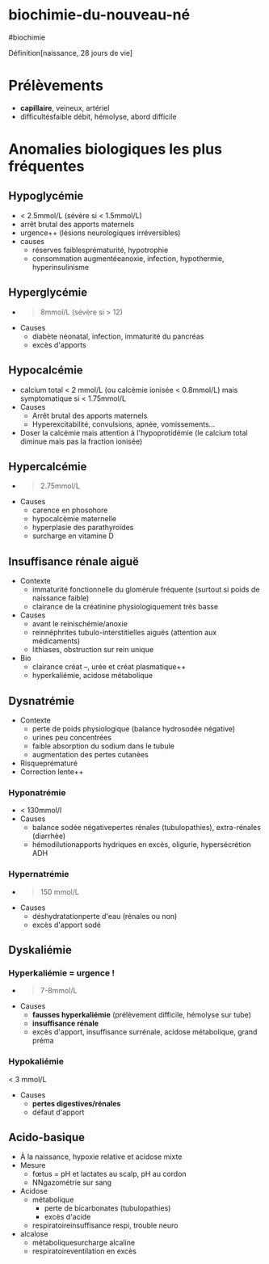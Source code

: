 # biochimie-du-nouveau-né
#biochimie 


Définition[naissance, 28 jours de vie] 


# Prélèvements


- **capillaire**, veineux, artériel 
- difficultésfaible débit, hémolyse, abord difficile 


# Anomalies biologiques les plus fréquentes



## Hypoglycémie


- < 2.5mmol/L (sévère si < 1.5mmol/L) 
- arrêt brutal des apports maternels 
- urgence++ (lésions neurologiques irréversibles) 
- causes
    - réserves faiblesprématurité, hypotrophie 
    - consommation augmentéeanoxie, infection, hypothermie, hyperinsulinisme 


## Hyperglycémie


- > 8mmol/L (sévère si > 12) 
- Causes
    - diabète néonatal, infection, immaturité du pancréas 
    - excès d'apports 


## Hypocalcémie


- calcium total < 2 mmol/L (ou calcèmie ionisée < 0.8mmol/L) mais symptomatique si < 1.75mmol/L 
- Causes 
    - Arrêt brutal des apports maternels 
    - Hyperexcitabilité, convulsions, apnée, vomissements… 
- Doser la calcémie mais attention à l'hypoprotidémie (le calcium total diminue mais pas la fraction ionisée) 


## Hypercalcémie


- > 2.75mmol/L 
- Causes 
    - carence en phosohore 
    - hypocalcèmie maternelle 
    - hyperplasie des parathyroïdes 
    - surcharge en vitamine D 


## Insuffisance rénale aiguë


- Contexte
    - immaturité fonctionnelle du glomérule fréquente (surtout si poids de naissance faible) 
    - clairance de la créatinine physiologiquement très basse 
- Causes
    - avant le reinischémie/anoxie 
    - reinnéphrites tubulo-interstitielles aiguës (attention aux médicaments) 
    - lithiases, obstruction sur rein unique 
- Bio
    - clairance créat –, urée et créat plasmatique++ 
    - hyperkaliémie, acidose métabolique 


## Dysnatrémie


- Contexte
    - perte de poids physiologique (balance hydrosodée négative) 
    - urines peu concentrées 
    - faible absorption du sodium dans le tubule 
    - augmentation des pertes cutanèes 
- Risqueprématuré 
- Correction lente++ 


### Hyponatrémie


- < 130mmol/l 
- Causes 
    - balance sodée négativepertes rénales (tubulopathies), extra-rénales (diarrhèe) 
    - hémodilutionapports hydriques en excès, oligurie, hypersécrétion ADH 


### Hypernatrémie


- > 150 mmol/L 
- Causes
    - déshydratationperte d'eau (rénales ou non) 
    - excès d'apport sodé 


## Dyskaliémie



### Hyperkaliémie = urgence !


- > 7-8mmol/L 
- Causes
    - **fausses hyperkaliémie** (prélèvement difficile, hémolyse sur tube) 
    - **insuffisance rénale** 
    - excès d'apport, insuffisance surrénale, acidose métabolique, grand préma 


### Hypokaliémie


< 3 mmol/L 

- Causes
    - **pertes digestives/rénales** 
    - défaut d'apport 


## Acido-basique


- À la naissance, hypoxie relative et acidose mixte 
- Mesure
    - fœtus = pH et lactates au scalp, pH au cordon 
    - NNgazométrie sur sang 
- Acidose
    - métabolique
        - perte de bicarbonates (tubulopathies) 
        - excès d'acide 
    - respiratoireinsuffisance respi, trouble neuro 
- alcalose 
    - métaboliquesurcharge alcaline 
    - respiratoireventilation en excès 

